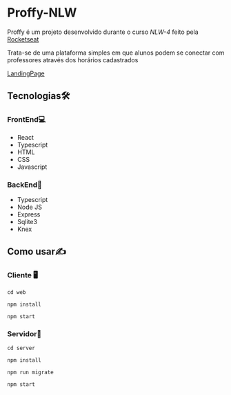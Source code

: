 # Proffy-NLW

Proffy é um projeto desenvolvido durante o curso *NLW-4* feito pela [Rocketseat](https://www.rocketseat.com.br/?utm_source=google&utm_medium=cpc&utm_campaign=lead&utm_term=perpetuo&utm_content=institucional-lead-home-texto-lead-brandkws-none-none-institucional-none-none-br-google&gad_source=1&gclid=CjwKCAjwvr--BhB5EiwAd5YbXnwg1m8brASWQvP1D98fisNiFbZNWSIpCQuEyJyfch-MWslph1uLIxoCqkwQAvD_BwE)

Trata-se de uma plataforma simples em que alunos podem se conectar com professores através dos horários cadastrados

[LandingPage](https://cdn.discordapp.com/attachments/1079859999196598323/1349135206690324541/image.png?ex=67d1ff92&is=67d0ae12&hm=5f72357c4bb3438af5059a34bb4faaee7563a0e56dfe7078d30740c8be85827d&)

## **Tecnologias🛠️**

### FrontEnd💻

- React
- Typescript
- HTML
- CSS
- Javascript

### BackEnd🔩

- Typescript
- Node JS
- Express
- Sqlite3
- Knex

## Como usar✍️

### Cliente 🖥️

`cd web`

`npm install`

`npm start`

### Servidor💾
`cd server`

`npm install`

`npm run migrate`

`npm start`
